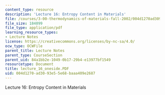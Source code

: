 ```yaml
---
content_type: resource
description: 'Lecture 16: Entropy Content in Materials'
file: /courses/3-00-thermodynamics-of-materials-fall-2002/004d1270ad3093e55e68baaa409e2687_lecture_16_oneside.PDF
file_size: 184099
file_type: application/pdf
learning_resource_types:
- Lecture Notes
license: https://creativecommons.org/licenses/by-nc-sa/4.0/
ocw_type: OCWFile
parent_title: Lecture Notes
parent_type: CourseSection
parent_uid: 84a1bb2e-1049-0b17-29b4-e13977bf1549
resourcetype: Document
title: lecture_16_oneside.PDF
uid: 004d1270-ad30-93e5-5e68-baaa409e2687
---
```

Lecture 16: Entropy Content in Materials
